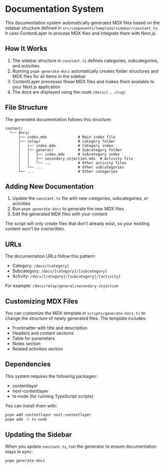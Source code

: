 # Documentation System

This documentation system automatically generates MDX files based on the sidebar structure defined in `src/components/template/sidebar/constant.ts`. It uses ContentLayer to process MDX files and integrate them with Next.js.

## How It Works

1. The sidebar structure in `constant.ts` defines categories, subcategories, and activities
2. Running `pnpm generate-docs` automatically creates folder structures and MDX files for all items in the sidebar
3. ContentLayer processes these MDX files and makes them available to your Next.js application
4. The docs are displayed using the route `/docs/[...slug]`

## File Structure

The generated documentation follows this structure:

```
content/
  └── docs/
      ├── index.mdx              # Main index file
      ├── relay/                 # Category folder
      │   ├── index.mdx          # Category index
      │   ├── general/           # Subcategory folder
      │   │   ├── index.mdx      # Subcategory index
      │   │   ├── secondary-injection.mdx  # Activity file
      │   │   └── ...            # Other activity files
      │   └── ...                # Other subcategories
      └── ...                    # Other categories
```

## Adding New Documentation

1. Update the `constant.ts` file with new categories, subcategories, or activities
2. Run `pnpm generate-docs` to generate the new MDX files
3. Edit the generated MDX files with your content

The script will only create files that don't already exist, so your existing content won't be overwritten.

## URLs

The documentation URLs follow this pattern:

- Category: `/docs/[category]`
- Subcategory: `/docs/[category]/[subcategory]`
- Activity: `/docs/[category]/[subcategory]/[activity]`

For example: `/docs/relay/general/secondary-injection`

## Customizing MDX Files

You can customize the MDX template in `scripts/generate-docs.ts` to change the structure of newly generated files. The template includes:

- Frontmatter with title and description
- Headers and content sections
- Table for parameters
- Notes section
- Related activities section

## Dependencies

This system requires the following packages:
- contentlayer
- next-contentlayer
- ts-node (for running TypeScript scripts)

You can install them with:

```bash
pnpm add contentlayer next-contentlayer
pnpm add -D ts-node
```

## Updating the Sidebar

When you update `constant.ts`, run the generator to ensure documentation stays in sync:

```bash
pnpm generate-docs
``` 
